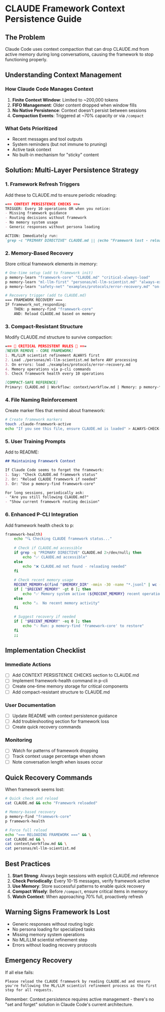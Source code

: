 # CLAUDE Framework Context Persistence Guide

## The Problem
Claude Code uses context compaction that can drop CLAUDE.md from active memory during long conversations, causing the framework to stop functioning properly.

## Understanding Context Management

### How Claude Code Manages Context
1. **Finite Context Window**: Limited to ~200,000 tokens
2. **FIFO Management**: Older content dropped when window fills
3. **No Native Persistence**: Context doesn't persist between sessions
4. **Compaction Events**: Triggered at ~70% capacity or via `/compact`

### What Gets Prioritized
- Recent messages and tool outputs
- System reminders (but not immune to pruning)
- Active task context
- No built-in mechanism for "sticky" content

## Solution: Multi-Layer Persistence Strategy

### 1. Framework Refresh Triggers
Add these to CLAUDE.md to ensure periodic reloading:

```markdown
=== CONTEXT PERSISTENCE CHECKS ===
TRIGGER: Every 10 operations OR when you notice:
- Missing framework guidance
- Routing decisions without framework
- No memory system usage
- Generic responses without persona loading

ACTION: Immediately run:
`grep -c "PRIMARY DIRECTIVE" CLAUDE.md || (echo "Framework lost - reloading" && cat CLAUDE.md > /dev/null)`
```

### 2. Memory-Based Recovery
Store critical framework elements in memory:

```bash
# One-time setup (add to framework init)
p memory-learn "framework-core" "CLAUDE.md" "critical-always-load"
p memory-learn "ml-llm-first" "personas/ml-llm-scientist.md" "always-execute-first"
p memory-learn "safety-net" "examples/protocols/error-recovery.md" "on-any-error"

# Recovery trigger (add to CLAUDE.md)
=== FRAMEWORK RECOVERY ===
IF framework_not_responding:
    THEN: p memory-find "framework-core"
    AND: Reload CLAUDE.md based on memory
```

### 3. Compact-Resistant Structure
Modify CLAUDE.md structure to survive compaction:

```markdown
=== 🚨 CRITICAL PERSISTENT RULES 🚨 ===
[NEVER REMOVE - CORE FRAMEWORK]
1. ML/LLM scientist refinement ALWAYS first
2. Load ./personas/ml-llm-scientist.md before ANY processing
3. On errors: load ./examples/protocols/error-recovery.md
4. Memory operations via p-cli commands
5. Check framework health every 10 operations

[COMPACT-SAFE REFERENCE]
Primary: CLAUDE.md | Workflow: context/workflow.md | Memory: p memory-* commands
```

### 4. File Naming Reinforcement
Create marker files that remind about framework:

```bash
# Create framework markers
touch .claude-framework-active
echo "If you see this file, ensure CLAUDE.md is loaded" > ALWAYS-CHECK-CLAUDE.md
```

### 5. User Training Prompts
Add to README:

```markdown
## Maintaining Framework Context

If Claude Code seems to forget the framework:
1. Say: "Check CLAUDE.md framework status"
2. Or: "Reload CLAUDE framework if needed"
3. Or: "Use p memory-find framework-core"

For long sessions, periodically ask:
- "Are you still following CLAUDE.md?"
- "Show current framework routing decision"
```

### 6. Enhanced P-CLI Integration
Add framework health check to p:

```bash
framework-health)
    echo "🔍 Checking CLAUDE framework status..."
    
    # Check if CLAUDE.md accessible
    if grep -q "PRIMARY DIRECTIVE" CLAUDE.md 2>/dev/null; then
        echo "✅ CLAUDE.md accessible"
    else
        echo "❌ CLAUDE.md not found - reloading needed"
    fi
    
    # Check recent memory usage
    RECENT_MEMORY=$(find "$MEMORY_DIR" -mmin -30 -name "*.jsonl" | wc -l)
    if [ "$RECENT_MEMORY" -gt 0 ]; then
        echo "✅ Memory system active (${RECENT_MEMORY} recent operations)"
    else
        echo "⚠️  No recent memory activity"
    fi
    
    # Suggest recovery if needed
    if [ "$RECENT_MEMORY" -eq 0 ]; then
        echo "💡 Run: p memory-find 'framework-core' to restore"
    fi
    ;;
```

## Implementation Checklist

### Immediate Actions
- [ ] Add CONTEXT PERSISTENCE CHECKS section to CLAUDE.md
- [ ] Implement framework-health command in p-cli
- [ ] Create one-time memory storage for critical components
- [ ] Add compact-resistant structure to CLAUDE.md

### User Documentation
- [ ] Update README with context persistence guidance
- [ ] Add troubleshooting section for framework loss
- [ ] Create quick recovery commands

### Monitoring
- [ ] Watch for patterns of framework dropping
- [ ] Track context usage percentage when shown
- [ ] Note conversation length when issues occur

## Quick Recovery Commands

When framework seems lost:
```bash
# Quick check and reload
cat CLAUDE.md && echo "Framework reloaded"

# Memory-based recovery
p memory-find "framework-core"
p framework-health

# Force full reload
echo "=== RELOADING FRAMEWORK ===" && \
cat CLAUDE.md && \
cat context/workflow.md && \
cat personas/ml-llm-scientist.md
```

## Best Practices

1. **Start Strong**: Always begin sessions with explicit CLAUDE.md reference
2. **Check Periodically**: Every 10-15 messages, verify framework active
3. **Use Memory**: Store successful patterns to enable quick recovery
4. **Compact Wisely**: Before `/compact`, ensure critical items in memory
5. **Watch Context**: When approaching 70% full, proactively refresh

## Warning Signs Framework Is Lost
- Generic responses without routing logic
- No persona loading for specialized tasks  
- Missing memory system operations
- No ML/LLM scientist refinement step
- Errors without loading recovery protocols

## Emergency Recovery
If all else fails:
```
Please reload the CLAUDE framework by reading CLAUDE.md and ensure you're following the ML/LLM scientist refinement process as the first step for all requests.
```

Remember: Context persistence requires active management - there's no "set and forget" solution in Claude Code's current architecture.